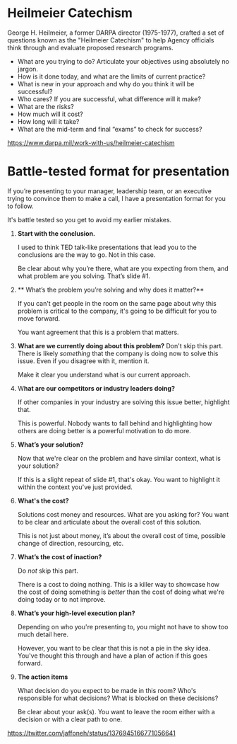 
# Heilmeier Catechism

George H. Heilmeier, a former DARPA director (1975-1977), crafted a set of questions known as the "Heilmeier Catechism" to help Agency officials think through and evaluate proposed research programs.

- What are you trying to do? Articulate your objectives using absolutely no jargon.
- How is it done today, and what are the limits of current practice?
- What is new in your approach and why do you think it will be successful?
- Who cares? If you are successful, what difference will it make?
- What are the risks?
- How much will it cost?
- How long will it take?
- What are the mid-term and final “exams” to check for success?

https://www.darpa.mil/work-with-us/heilmeier-catechism

# Battle-tested format for presentation

If you’re presenting to your manager, leadership team, or an executive trying to convince them to make a call, I have a presentation format for you to follow.

It's battle tested so you get to avoid my earlier mistakes.

1. **Start with the conclusion.**

   I used to think TED talk-like presentations that lead you to the conclusions are the way to go. Not in this case.

   Be clear about why you’re there, what are you expecting from them, and what problem are you solving. That’s slide #1.
   
2. ** What’s the problem you’re solving and why does it matter?**

   If you can't get people in the room on the same page about why this problem is critical to the company, it's going to be difficult for you to move forward.

   You want agreement that this is a problem that matters. 

3. **What are we currently doing about this problem?**
   Don't skip this part. There is likely *something* that the company is doing now to solve this issue. Even if you disagree with it, mention it.

   Make it clear you understand what is our current approach. 

4. W**hat are our competitors or industry leaders doing?**

   If other companies in your industry are solving this issue better, highlight that.

   This is powerful. Nobody wants to fall behind and highlighting how others are doing better is a powerful motivation to do more. 

5. **What’s your solution?**

   Now that we're clear on the problem and have similar context, what is your solution?

   If this is a slight repeat of slide #1, that's okay. You want to highlight it within the context you've just provided. 

6. **What's the cost?**

   Solutions cost money and resources. What are you asking for? You want to be clear and articulate about the overall cost of this solution.

   This is not just about money, it’s about the overall cost of time, possible change of direction, resourcing, etc. 

7. **What’s the cost of inaction?**

   Do *not* skip this part.

   There is a cost to doing nothing. This is a killer way to showcase how the cost of doing something is *better* than the cost of doing what we're doing today or to not improve. 

8. **What’s your high-level execution plan?**

   Depending on who you're presenting to, you might not have to show too much detail here.

   However, you want to be clear that this is not a pie in the sky idea. You've thought this through and have a plan of action if this goes forward. 

9. **The action items**

   What decision do you expect to be made in this room? Who's responsible for what decisions? What is blocked on these decisions?

   Be clear about your ask(s). You want to leave the room either with a decision or with a clear path to one. 

https://twitter.com/jaffoneh/status/1376945166771056641
